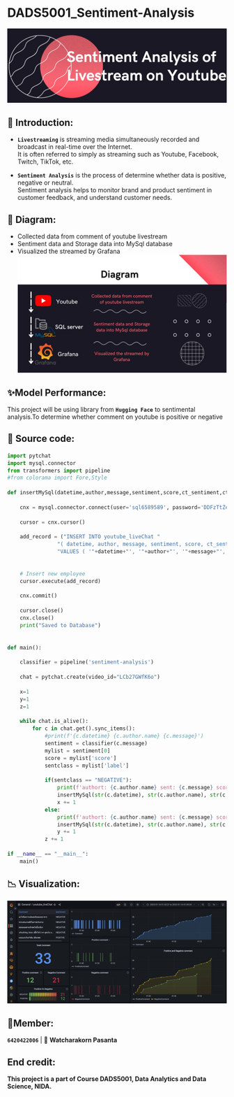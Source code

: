 # DADS5001_Sentiment-Analysis


![image](https://github.com/WatcharakorP/DADS5001_Sentiment-Analysis/blob/main/header_project.JPG)

## 🚩 Introduction: 
* **`Livestreaming`** is streaming media simultaneously recorded and broadcast in real-time over the Internet.<br>
It is often referred to simply as streaming such as Youtube, Facebook, Twitch, TikTok, etc.

* **`Sentiment Analysis`** is the process of determine whether data is positive, negative or neutral.<br>
Sentiment analysis helps to monitor brand and product sentiment in customer feedback, and understand customer needs.

## 🎯 Diagram: 
* Collected data from comment of youtube livestream
* Sentiment data and Storage data into MySql database
* Visualized the streamed by Grafana
![image](https://github.com/WatcharakorP/DADS5001_Sentiment-Analysis/blob/main/Diagram.jpg)

## ✨Model Performance:
  This project will be using library from  **`Hugging Face`** to sentimental analysis.To determine whether comment on youtube is positive or negative 

## 📝 Source code:

```python
import pytchat
import mysql.connector
from transformers import pipeline
#from colorama import Fore,Style

def insertMySql(datetime,author,message,sentiment,score,ct_sentiment,ct_comment):

    cnx = mysql.connector.connect(user='sql6589589', password='DDFzTtZehi',host='sql6.freesqldatabase.com',database='sql6589589')

    cursor = cnx.cursor()

    add_record = ("INSERT INTO youtube_liveChat "
                "( datetime, author, message, sentiment, score, ct_sentiment, ct_comment) "
                "VALUES ( '"+datetime+"', '"+author+"', '"+message+"', '"+sentiment+"', '"+score+"','"+ct_sentiment+"','"+ct_comment+"')")
    

    # Insert new employee
    cursor.execute(add_record)
    
    cnx.commit()

    cursor.close()
    cnx.close()   
    print("Saved to Database") 


def main():

    classifier = pipeline('sentiment-analysis')

    chat = pytchat.create(video_id="LCb27GWfK6o")

    x=1
    y=1
    z=1

    while chat.is_alive():
        for c in chat.get().sync_items():
            #print(f'{c.datetime} {c.author.name} {c.message}')
            sentiment = classifier(c.message)
            mylist = sentiment[0]
            score = mylist['score']
            sentclass = mylist['label']
            
            if(sentclass == "NEGATIVE"):
                print(f'authort: {c.author.name} sent: {c.message} score: {score} sentiment: {sentclass}')
                insertMySql(str(c.datetime), str(c.author.name), str(c.message), str(sentclass), str(score), str(x), str(z))
                x += 1
            else:
                print(f'authort: {c.author.name} sent: {c.message} score: {score} sentiment: {sentclass}')
                insertMySql(str(c.datetime), str(c.author.name), str(c.message), str(sentclass), str(score), str(y), str(z))
                y += 1
            z += 1

if __name__ == "__main__":
    main()
```

## 📉 Visualization:
![image](https://github.com/WatcharakorP/DADS5001_Sentiment-Analysis/blob/main/grafana%20visualization.JPG)


## 🙋Member:
 **`6420422006`**  | 👦 **Watcharakorn Pasanta** 

## End credit: 
**This project is a part of Course DADS5001, Data Analytics and Data Science, NIDA.**





